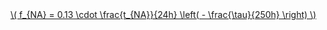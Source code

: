 <a href="/eco2_guide_center/1.%20ECO2%20Logic%20Guide/Hee1_Equation_List.html" class="equation-link" target="_blank" rel="noopener noreferrer">
  \( f_{NA} = 0.13 \cdot \frac{t_{NA}}{24h} \left( - \frac{\tau}{250h} \right) \) 
</a>
